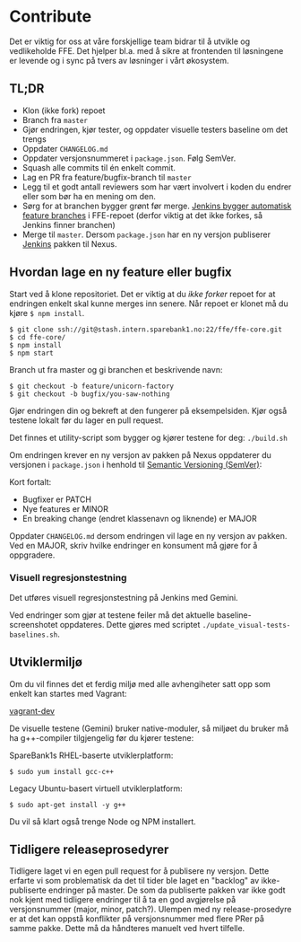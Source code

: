 # Contribute

Det er viktig for oss at våre forskjellige team bidrar til å utvikle og vedlikeholde FFE. Det hjelper bl.a. med å sikre
at frontenden til løsningene er levende og i sync på tvers av løsninger i vårt økosystem.

## TL;DR

* Klon (ikke fork) repoet
* Branch fra `master`
* Gjør endringen, kjør tester, og oppdater visuelle testers baseline om det trengs
* Oppdater `CHANGELOG.md`
* Oppdater versjonsnummeret i `package.json`. Følg SemVer.
* Squash alle commits til én enkelt commit.
* Lag en PR fra feature/bugfix-branch til `master`
* Legg til et godt antall reviewers som har vært involvert i koden du endrer eller som bør ha en mening om den.
* Sørg for at branchen bygger grønt før merge.
    [Jenkins bygger automatisk feature branches](https://digitalbankbyggmaster.test.sparebank1.no/job/ffe-core_BUILDS-ALL-BRANCHES/)
    i FFE-repoet (derfor viktig at det ikke forkes, så Jenkins finner branchen)
* Merge til `master`. Dersom `package.json` har en ny versjon publiserer
    [Jenkins](https://digitalbankbyggmaster.test.sparebank1.no/job/ffe-core_master/) pakken til Nexus.

## Hvordan lage en ny feature eller bugfix

Start ved å klone repositoriet. Det er viktig at du _ikke forker_ repoet for at endringen enkelt skal kunne merges inn senere.
Når repoet er klonet må du kjøre `$ npm install`.

```
$ git clone ssh://git@stash.intern.sparebank1.no:22/ffe/ffe-core.git
$ cd ffe-core/
$ npm install
$ npm start
```

Branch ut fra master og gi branchen et beskrivende navn:

```
$ git checkout -b feature/unicorn-factory
$ git checkout -b bugfix/you-saw-nothing
```

Gjør endringen din og bekreft at den fungerer på eksempelsiden. Kjør også testene lokalt før du lager en pull request.

Det finnes et utility-script som bygger og kjører testene for deg: `./build.sh`

Om endringen krever en ny versjon av pakken på Nexus oppdaterer du versjonen i `package.json` i henhold til [Semantic Versioning (SemVer)](http://semver.org/):

Kort fortalt:

* Bugfixer er PATCH
* Nye features er MINOR
* En breaking change (endret klassenavn og liknende) er MAJOR

Oppdater `CHANGELOG.md` dersom endringen vil lage en ny versjon av pakken. Ved en MAJOR, skriv hvilke endringer en konsument må gjøre for å oppgradere.

### Visuell regresjonstestning

Det utføres visuell regresjonstestning på Jenkins med Gemini.

Ved endringer som gjør at testene feiler må det aktuelle baseline-screenshotet oppdateres. Dette gjøres med scriptet `./update_visual-tests-baselines.sh`.

## Utviklermiljø

Om du vil finnes det et ferdig miljø med alle avhengiheter satt opp som enkelt kan startes med Vagrant:

[vagrant-dev](https://stash.intern.sparebank1.no/projects/DE/repos/vagrant-dev/browse)

De visuelle testene (Gemini) bruker native-moduler, så miljøet du bruker må ha g++-compiler tilgjengelig før du kjører testene:

SpareBank1s RHEL-baserte utviklerplatform:

`$ sudo yum install gcc-c++`

Legacy Ubuntu-basert virtuell utviklerplatform:

`$ sudo apt-get install -y g++`

Du vil så klart også trenge Node og NPM installert.

## Tidligere releaseprosedyrer

Tidligere laget vi en egen pull request for å publisere ny versjon. Dette erfarte vi som problematisk da det til tider
ble laget en "backlog" av ikke-publiserte endringer på master. De som da publiserte pakken var ikke godt nok kjent med
tidligere endringer til å ta en god avgjørelse på versjonsnummer (major, minor, patch?). Ulempen med ny release-prosedyre
er at det kan oppstå konflikter på versjonsnummer med flere PRer på samme pakke. Dette må da håndteres manuelt ved hvert
tilfelle.
